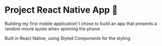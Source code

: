 # Project React Native App 📱

Building my first mobile application! I chose to build an app that presents a random movie quote when spinning the phone.

Built in React Native, using Styled Components for the styling
